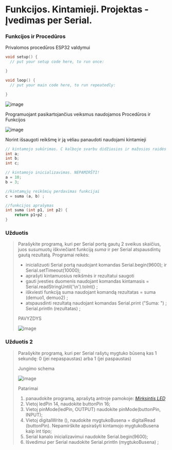 # Funkcijos. Kintamieji. Projektas - Įvedimas per Serial. 

### Funkcijos ir Procedūros

Privalomos procedūros ESP32 valdymui
```C
void setup() {
  // put your setup code here, to run once:

}

void loop() {
  // put your main code here, to run repeatedly:

}
```

![image](https://user-images.githubusercontent.com/67558835/181800957-6e2d0bf3-e353-427d-88d4-cec2ccdb61f3.png)

Programuojant pasikartojančius veiksmus naudojamos Procedūros ir Funkcijos

![image](https://user-images.githubusercontent.com/67558835/181801669-32dba330-589d-4041-aa61-81e9d612228e.png)

Norint išsaugoti reikšmę ir ją vėliau panaudoti naudojami kintamieji

```C
// kintamojo sukūrimas. C kalboje svarbu didžiosios ir mažosios raidės
int a;
int b;
int c;

// kintamojo inicializavimas. NEPAMIRŠTI!
a = 10;
b = 3;

//kintamųjų reikšmių perdavimas funkcijai
c = suma (a, b) ;

//funkcijos aprašymas
int suma (int p1, int p2) {
    return p1+p2 ;
}

```
### Užduotis
>
> Parašykite programą, kuri per Serial portą gautų 2 sveikus skaičius, juos susumuotų iškviečiant funkciją _suma_ ir per Serial atspausdintų gautą rezultatą.
> Programai reikės:
>  - inicializuoti Serial portą naudojant komandas   Serial.begin(9600); ir Serial.setTimeout(10000);
>  - aprašyti kintamuosius reikšmės ir rezultatui saugoti
>  - gauti įvesties duomenis naudojant komandas kintamasis = Serial.readStringUntil('\n').toInt() ;
>  - iškviesti funkciją suma naudojant komandą rezultatas = suma (demuo1, demuo2) ;
>  - atspausdinti rezultatą naudojant komandas Serial.print ("Suma: ") ; Serial.println (rezultatas) ; 
>  
> PAVYZDYS
> 
> ![image](https://user-images.githubusercontent.com/67558835/191327811-53d00eb8-9302-4803-b9c4-77ae4cf9932c.png)
>
 

### Užduotis 2
>
> Parašykite programą, kuri per Serial rašytų mygtuko būseną kas 1 sekundę: 0 (jei nepaspaustas) arba 1 (jei paspaustas)
>
> Jungimo schema
>
> ![image](https://user-images.githubusercontent.com/67558835/196516845-d9388e4d-1e9f-45bc-bf24-985d11722808.png)
>
> Patarimai
> 1) panaudokite programą, aprašytą antroje pamokoje: *[Mirksintis LED](02-PAMOKA/readme.md)* 
> 2) Vietoj ledPin 14, naudokite buttonPin 16;
> 3) Vietoj pinMode(ledPin, OUTPUT) naudokite pinMode(buttonPin, INPUT);
> 4) Vietoj digitalWrite (), naudokite mygtukoBusena = digitalRead (buttonPin). Nepamirškite apsirašyti kintamojo mygtukoBusena kaip int tipo;
> 5) Serial kanalo inicializavimui naudokite Serial.begin(9600);
> 6) Išvedimui per Serial naudokite Serial.println (mygtukoBusena) ;
